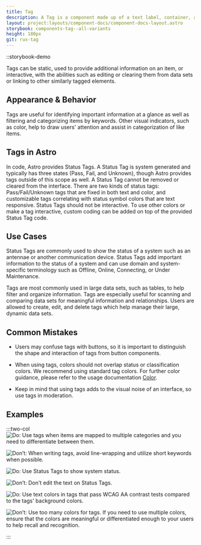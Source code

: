 ```yaml
---
title: Tag
description: A Tag is a component made up of a text label, container, and color. Tags help users quickly identify important information related to an item and categorize items by keywords.
layout: project:layouts/component-docs/component-docs-layout.astro
storybook: components-tag--all-variants
height: 180px
git: rux-tag
---
```


::storybook-demo

Tags can be static, used to provide additional information on an item, or interactive, with the abilities such as editing or clearing them from data sets or linking to other similarly tagged elements.

## Appearance & Behavior

Tags are useful for identifying important information at a glance as well as filtering and categorizing items by keywords. Other visual indicators, such as color, help to draw users' attention and assist in categorization of like items.

## Tags in Astro

In code, Astro provides Status Tags. A Status Tag is system generated and typically has three states (Pass, Fail, and Unknown), though Astro provides tags outside of this scope as well. A Status Tag cannot be removed or cleared from the interface. There are two kinds of status tags: Pass/Fail/Unknown tags that are fixed in both text and color, and customizable tags correlating with status symbol colors that are text responsive. Status Tags should not be interactive. To use other colors or make a tag interactive, custom coding can be added on top of the provided Status Tag code.

## Use Cases

Status Tags are commonly used to show the status of a system such as an antennae or another communication device. Status Tags add important information to the status of a system and can use domain and system-specific terminology such as Offline, Online, Connecting, or Under Maintenance.

Tags are most commonly used in large data sets, such as tables, to help filter and organize information. Tags are especially useful for scanning and comparing data sets for meaningful information and relationships. Users are allowed to create, edit, and delete tags which help manage their large, dynamic data sets.

## Common Mistakes

- Users may confuse tags with buttons, so it is important to distinguish the shape and interaction of tags from button components.

- When using tags, colors should not overlap status or classification colors. We recommend using standard tag colors. For further color guidance, please refer to the usage documentation [Color](/design-guidelines/color/).

- Keep in mind that using tags adds to the visual noise of an interface, so use tags in moderation.

## Examples

:::two-col
![Do: Use tags when items are mapped to multiple categories and you need to differentiate between them.](/img/components/tags-do-1.png "Do: Use tags when items are mapped to multiple categories and you need to differentiate between them.")

![Don’t: When writing tags, avoid line-wrapping and utilize short keywords when possible.](/img/components/tags-dont-1.png "When writing tags, avoid line-wrapping and utilize short keywords when possible.")

![Do: Use Status Tags to show system status.](/img/components/tags-do-2.png "Do: Use Status Tags to show system status.")

![Don’t: Don't edit the text on Status Tags.](/img/components/tags-dont-2.png "Don’t: Don't edit the text on Status Tags.")

![Do: Use text colors in tags that pass WCAG AA contrast tests compared to the tags' background colors.](/img/components/tags-do-3.png "Do: Use text colors in tags that pass WCAG AA contrast tests compared to the tags' background colors.")

![Don’t: Use too many colors for tags. If you need to use multiple colors, ensure that the colors are meaningful or differentiated enough to your users to help recall and recognition.](/img/components/tags-dont-3.png "Don’t: Use too many colors for tags. If you need to use multiple colors, ensure that the colors are meaningful or differentiated enough to your users to help recall and recognition.")

:::
